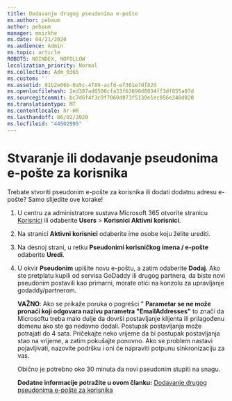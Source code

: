 ```yaml
---
title: Dodavanje drugog pseudonima e-pošte
ms.author: pebaum
author: pebaum
manager: mnirkhe
ms.date: 04/21/2020
ms.audience: Admin
ms.topic: article
ROBOTS: NOINDEX, NOFOLLOW
localization_priority: Normal
ms.collection: Adm_O365
ms.custom: ''
ms.assetid: 91b2e06b-0a5c-4f89-acfd-ef301e7df82d
ms.openlocfilehash: 2ed387ad8506cfa33f63690d8034ff3df855a07d
ms.sourcegitcommit: bc7d6f4f3c9f7060d073f5130e1ec856e248d020
ms.translationtype: MT
ms.contentlocale: hr-HR
ms.lasthandoff: 06/02/2020
ms.locfileid: "44502995"
---
```

# <a name="create-or-add-an-email-alias-for-a-user"></a>Stvaranje ili dodavanje pseudonima e-pošte za korisnika

Trebate stvoriti pseudonim e-pošte za korisnika ili dodati dodatnu adresu e-pošte? Samo slijedite ove korake!
  
1. U centru za administratore sustava Microsoft 365 otvorite stranicu [Korisnici](https://go.microsoft.com/fwlink/p/?linkid=834822) ili odaberite **Users** \> **Korisnici Aktivni korisnici**.
    
2. Na stranici **Aktivni korisnici** odaberite ime osobe koju želite urediti. 
    
3. Na desnoj strani, u retku **Pseudonimi korisničkog imena / e-pošte** odaberite **Uredi**.
    
4. U okvir **Pseudonim** upišite novu e-poštu, a zatim odaberite **Dodaj**. Ako ste pretplatu kupili od servisa GoDaddy ili drugog partnera, da biste novi pseudonim postavili kao primarni, morate otići na konzolu za upravljanje godaddy/partnerom. 
    
    **VAŽNO**: Ako se prikaže poruka o pogrešci " **Parametar se ne može pronaći koji odgovara nazivu parametra "EmailAddresses"** to znači da Microsoftu treba malo dulje da dovrši postavljanje klijenta ili prilagođenu domenu ako ste ga nedavno dodali. Postupak postavljanja može potrajati do 4 sata. Pričekajte neko vrijeme da bi postupak postavljanja stao na vrijeme, a zatim pokušajte ponovno. Ako se problem nastavi pojavljivati, nazovite podršku i oni će napraviti potpunu sinkronizaciju za vas.
    
    Obično je potrebno oko 30 minuta da novi pseudonim stupiti na snagu.
    
    **Dodatne informacije potražite u ovom članku:** [Dodavanje drugog pseudonima e-pošte za korisnika](https://docs.microsoft.com/microsoft-365/admin/email/add-another-email-alias-for-a-user)
    

